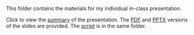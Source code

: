 This folder contains the materials for my individual in-class presentation. 

Click to view the [summary](/Feb%209%20-%20Presentation/presentationSummary.md) of the presentation. The [PDF](/Feb%209%20-%20Presentation/Power%20of%20the%20Mass.pdf) and [PPTX](/Feb%209%20-%20Presentation/Power%20of%20the%20Mass.pptx) versions of the slides are provided. The [script](/Feb%209%20-%20Presentation/Script.pdf) is in the same folder.
